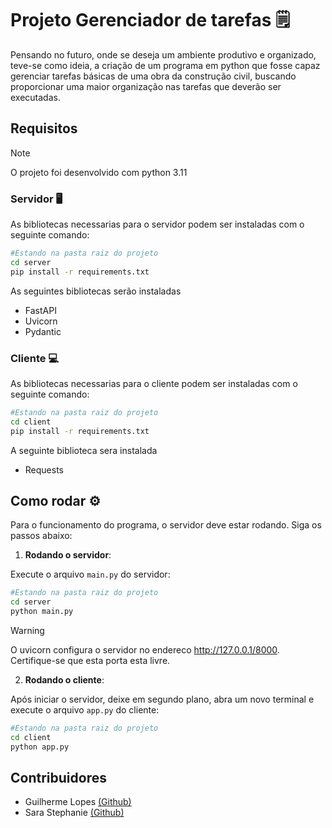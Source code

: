 # Projeto Gerenciador de tarefas 🗒️

Pensando no futuro, onde se deseja um ambiente produtivo e organizado, teve-se como ideia, a criação de um programa em python que fosse capaz gerenciar tarefas básicas de uma obra da construção civil, buscando proporcionar uma maior organização nas tarefas que deverão ser executadas.

## Requisitos

> [!NOTE]
> O projeto foi desenvolvido com python 3.11

### Servidor 🖥
As bibliotecas necessarias para o servidor podem ser instaladas com o seguinte comando: 
```bash
#Estando na pasta raiz do projeto
cd server
pip install -r requirements.txt
``` 

As seguintes bibliotecas serão instaladas

- FastAPI
- Uvicorn
- Pydantic

### Cliente 💻
As bibliotecas necessarias para o cliente podem ser instaladas com o seguinte comando: 
```bash
#Estando na pasta raiz do projeto
cd client
pip install -r requirements.txt
```
A seguinte biblioteca sera instalada
- Requests

## Como rodar ⚙️

Para o funcionamento do programa, o servidor deve estar rodando. Siga os passos abaixo:

1. **Rodando o servidor**:

Execute o arquivo ```main.py``` do servidor:
```bash
#Estando na pasta raiz do projeto
cd server
python main.py
```

> [!WARNING]
> O uvicorn configura o servidor no endereco http://127.0.0.1/8000. Certifique-se que esta porta esta livre.

2. **Rodando o cliente**:

Após iniciar o servidor, deixe em segundo plano, abra um novo terminal e execute o arquivo ```app.py``` do cliente:
```bash
#Estando na pasta raiz do projeto
cd client
python app.py
```

## Contribuidores 
- Guilherme Lopes [(Github)](https://github.com/guilhermelopes19)
- Sara Stephanie [(Github)](https://github.com/sarastephanie)
